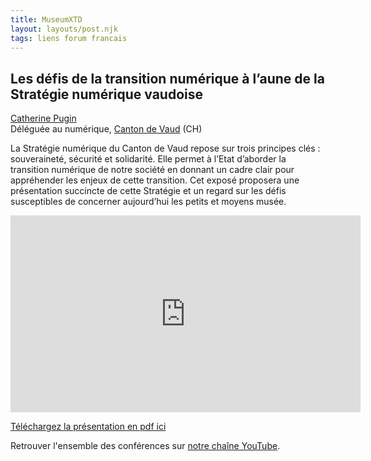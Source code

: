 ```yaml
---
title: MuseumXTD
layout: layouts/post.njk
tags: liens forum francais
---
```

## Les défis de la transition numérique à l’aune de la Stratégie numérique vaudoise

[Catherine Pugin](https://www.linkedin.com/in/catherinepugin/)  
Déléguée au numérique, [Canton de Vaud](https://www.vd.ch/strategie-numerique-du-canton-de-vaud-digitale-strategie-des-kantons-waadt/) (CH)

La Stratégie numérique du Canton de Vaud repose sur trois principes clés : souveraineté, sécurité et solidarité. Elle permet à l’Etat d’aborder la transition numérique de notre société en donnant un cadre clair pour appréhender les enjeux de cette transition. Cet exposé proposera une présentation succincte de cette Stratégie et un regard sur les défis susceptibles de concerner aujourd’hui les petits et moyens musée.  

<iframe width="560" height="315" src="https://www.youtube.com/embed/9X_lr5SaeIg" title="YouTube video player" frameborder="0" allow="accelerometer; autoplay; clipboard-write; encrypted-media; gyroscope; picture-in-picture" allowfullscreen></iframe>
  
[Téléchargez la présentation en pdf ici](https://kdrive.infomaniak.com/app/share/131928/02a4edc4-3f9e-4c7e-bb0e-d9c1ff5b6035)
    
Retrouver l'ensemble des conférences sur [notre chaîne YouTube](https://www.youtube.com/channel/UCTZJM5WsXDkH8QgMdACUNyw).  

